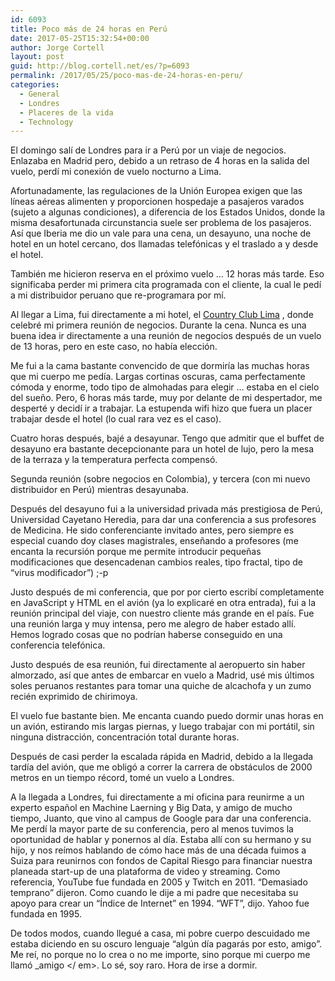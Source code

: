 ```yaml
---
id: 6093
title: Poco más de 24 horas en Perú
date: 2017-05-25T15:32:54+00:00
author: Jorge Cortell
layout: post
guid: http://blog.cortell.net/es/?p=6093
permalink: /2017/05/25/poco-mas-de-24-horas-en-peru/
categories:
  - General
  - Londres
  - Placeres de la vida
  - Technology
---
```

El domingo salí de Londres para ir a Perú por un viaje de negocios. Enlazaba en Madrid pero, debido a un retraso de 4 horas en la salida del vuelo, perdí mi conexión de vuelo nocturno a Lima.

Afortunadamente, las regulaciones de la Unión Europea exigen que las líneas aéreas alimenten y proporcionen hospedaje a pasajeros varados (sujeto a algunas condiciones), a diferencia de los Estados Unidos, donde la misma desafortunada circunstancia suele ser problema de los pasajeros. Así que Iberia me dio un vale para una cena, un desayuno, una noche de hotel en un hotel cercano, dos llamadas telefónicas y el traslado a y desde el hotel.

También me hicieron reserva en el próximo vuelo &#8230; 12 horas más tarde. Eso significaba perder mi primera cita programada con el cliente, la cual le pedí a mi distribuidor peruano que re-programara por mí.

Al llegar a Lima, fui directamente a mi hotel, el  [Country Club Lima](http://www.hotelcountry.com/) , donde celebré mi primera reunión de negocios. Durante la cena. Nunca es una buena idea ir directamente a una reunión de negocios después de un vuelo de 13 horas, pero en este caso, no había elección.

Me fui a la cama bastante convencido de que dormiría las muchas horas que mi cuerpo me pedía. Largas cortinas oscuras, cama perfectamente cómoda y enorme, todo tipo de almohadas para elegir &#8230; estaba en el cielo del sueño. Pero, 6 horas más tarde, muy por delante de mi despertador, me desperté y decidí ir a trabajar. La estupenda wifi hizo que fuera un placer trabajar desde el hotel (lo cual rara vez es el caso).

Cuatro horas después, bajé a desayunar. Tengo que admitir que el buffet de desayuno era bastante decepcionante para un hotel de lujo, pero la mesa de la terraza y la temperatura perfecta compensó.

Segunda reunión (sobre negocios en Colombia), y tercera (con mi nuevo distribuidor en Perú) mientras desayunaba.

Después del desayuno fui a la universidad privada más prestigiosa de Perú, Universidad Cayetano Heredia, para dar una conferencia a sus profesores de Medicina. He sido conferenciante invitado antes, pero siempre es especial cuando doy clases magistrales, enseñando a profesores (me encanta la recursión porque me permite introducir pequeñas modificaciones que desencadenan cambios reales, tipo fractal, tipo de &#8220;virus modificador&#8221;) ;-p

Justo después de mi conferencia, que por por cierto escribí completamente en JavaScript y HTML en el avión (ya lo explicaré en otra entrada), fui a la reunión principal del viaje, con nuestro cliente más grande en el país. Fue una reunión larga y muy intensa, pero me alegro de haber estado allí. Hemos logrado cosas que no podrían haberse conseguido en una conferencia telefónica.

Justo después de esa reunión, fui directamente al aeropuerto sin haber almorzado, así que antes de embarcar en vuelo a Madrid, usé mis últimos soles peruanos restantes para tomar una quiche de alcachofa y un zumo recién exprimido de chirimoya.

El vuelo fue bastante bien. Me encanta cuando puedo dormir unas horas en un avión, estirando mis largas piernas, y luego trabajar con mi portátil, sin ninguna distracción, concentración total durante horas.

Después de casi perder la escalada rápida en Madrid, debido a la llegada tardía del avión, que me obligó a correr la carrera de obstáculos de 2000 metros en un tiempo récord, tomé un vuelo a Londres.

A la llegada a Londres, fui directamente a mi oficina para reunirme a un experto español en Machine Laerning y Big Data, y amigo de mucho tiempo, Juanto, que vino al campus de Google para dar una conferencia. Me perdí la mayor parte de su conferencia, pero al menos tuvimos la oportunidad de hablar y ponernos al día. Estaba allí con su hermano y su hijo, y nos reímos hablando de cómo hace más de una década fuimos a Suiza para reunirnos con fondos de Capital Riesgo para financiar nuestra planeada start-up de una plataforma de video y streaming. Como referencia, YouTube fue fundada en 2005 y Twitch en 2011. &#8220;Demasiado temprano&#8221; dijeron. Como cuando le dije a mi padre que necesitaba su apoyo para crear un &#8220;Índice de Internet&#8221; en 1994. &#8220;WFT&#8221;, dijo. Yahoo fue fundada en 1995.

De todos modos, cuando llegué a casa, mi pobre cuerpo descuidado me estaba diciendo en su oscuro lenguaje &#8220;algún día pagarás por esto, amigo&#8221;. Me reí, no porque no lo crea o no me importe, sino porque mi cuerpo me llamó  _amigo </ em>. Lo sé, soy raro. Hora de irse a dormir.</p>